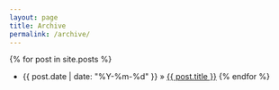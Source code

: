 ```yaml
---
layout: page
title: Archive
permalink: /archive/
---
```


{% for post in site.posts %}
  - {{ post.date | date: "%Y-%m-%d" }} &raquo; <a class="nav-link" href="{{ post.url }}">{{ post.title }}</a>
{% endfor %}